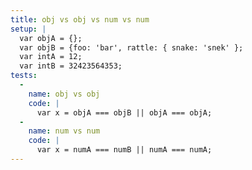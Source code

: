 ```yaml
---
title: obj vs obj vs num vs num
setup: |
  var objA = {};
  var objB = {foo: 'bar', rattle: { snake: 'snek' };
  var intA = 12;
  var intB = 32423564353;
tests:
  -
    name: obj vs obj
    code: |
      var x = objA === objB || objA === objA;
  -
    name: num vs num
    code: |
      var x = numA === numB || numA === numA;
---
```


